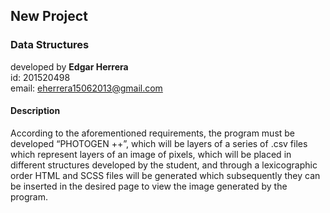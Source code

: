 ## New Project
### Data Structures

developed by **Edgar Herrera**<br>
id: 201520498<br>
email: eherrera15062013@gmail.com<br>

#### Description
According to the aforementioned requirements, the program must be developed
“PHOTOGEN ++”, which will be layers of a series of .csv files which represent layers
of an image of pixels, which will be placed in different structures developed by the
student, and through a lexicographic order HTML and SCSS files will be generated which
subsequently they can be inserted in the desired page to view the image
generated by the program.
